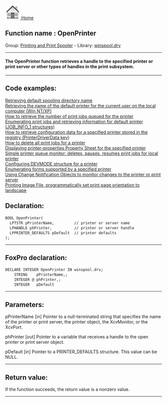 [<img src="../../images/home.png"> Home ](https://github.com/VFPX/Win32API)  

## Function name : OpenPrinter
Group: [Printing and Print Spooler](../../functions_group.md#Printing_and_Print_Spooler)  -  Library: [winspool.drv](../../../libraries.md#winspool.drv)  
***  


#### The OpenPrinter function retrieves a handle to the specified printer or print server or other types of handles in the print subsystem.
***  


## Code examples:
[Retrieving default spooling directory name](../../samples/sample_358.md)  
[Retrieving the name of the default printer for the current user on the local computer (Win NT/XP)](../../samples/sample_360.md)  
[How to retrieve the number of print jobs queued for the printer](../../samples/sample_367.md)  
[Enumerating print jobs and retrieving information for default printer (JOB_INFO_1 structures)](../../samples/sample_368.md)  
[How to retrieve configuration data for a specified printer stored in the registry (PrinterDriverData key)](../../samples/sample_369.md)  
[How to delete all print jobs for a printer](../../samples/sample_370.md)  
[Displaying printer-properties Property Sheet for the specified printer](../../samples/sample_372.md)  
[Simple printer queue monitor: deletes, pauses, resumes print jobs for local printer](../../samples/sample_373.md)  
[Configuring DEVMODE structure for a printer](../../samples/sample_384.md)  
[Enumerating forms supported by a specified printer](../../samples/sample_390.md)  
[Using Change Notification Objects to monitor changes to the printer or print server](../../samples/sample_485.md)  
[Printing Image File, programmatically set print page orientation to landscape](../../samples/sample_555.md)  

## Declaration:
```foxpro  
BOOL OpenPrinter(
  LPTSTR pPrinterName,         // printer or server name
  LPHANDLE phPrinter,          // printer or server handle
  LPPRINTER_DEFAULTS pDefault  // printer defaults
);  
```  
***  


## FoxPro declaration:
```foxpro  
DECLARE INTEGER OpenPrinter IN winspool.drv;
	STRING    pPrinterName,;
	INTEGER @ phPrinter,;
	INTEGER   pDefault  
```  
***  


## Parameters:
pPrinterName 
[in] Pointer to a null-terminated string that specifies the name of the printer or print server, the printer object, the XcvMonitor, or the XcvPort. 

phPrinter 
[out] Pointer to a variable that receives a handle to the open printer or print server object.

pDefault 
[in] Pointer to a PRINTER_DEFAULTS structure. This value can be NULL.  
***  


## Return value:
If the function succeeds, the return value is a nonzero value.  
***  


